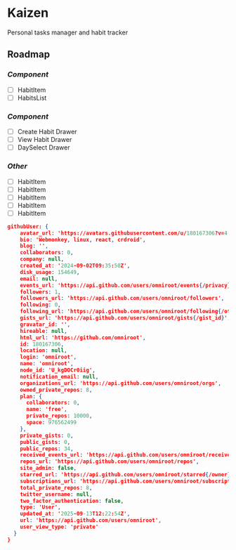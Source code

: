 # Kaizen

Personal tasks manager and habit tracker

## Roadmap

### _Component_

- [ ] HabitItem
- [ ] HabitsList

### _Component_

- [ ] Create Habit Drawer
- [ ] View Habit Drawer
- [ ] DaySelect Drawer

### _Other_

- [ ] HabitItem
- [ ] HabitItem
- [ ] HabitItem
- [ ] HabitItem
- [ ] HabitItem

```json
githubUser: {
    avatar_url: 'https://avatars.githubusercontent.com/u/180167306?v=4',
    bio: 'Webmonkey, linux, react, crdroid',
    blog: '',
    collaborators: 0,
    company: null,
    created_at: '2024-09-02T09:35:50Z',
    disk_usage: 154649,
    email: null,
    events_url: 'https://api.github.com/users/omniroot/events{/privacy}',
    followers: 1,
    followers_url: 'https://api.github.com/users/omniroot/followers',
    following: 0,
    following_url: 'https://api.github.com/users/omniroot/following{/other_user}',
    gists_url: 'https://api.github.com/users/omniroot/gists{/gist_id}',
    gravatar_id: '',
    hireable: null,
    html_url: 'https://github.com/omniroot',
    id: 180167306,
    location: null,
    login: 'omniroot',
    name: 'omniroot',
    node_id: 'U_kgDOCr0iig',
    notification_email: null,
    organizations_url: 'https://api.github.com/users/omniroot/orgs',
    owned_private_repos: 8,
    plan: {
      collaborators: 0,
      name: 'free',
      private_repos: 10000,
      space: 976562499
    },
    private_gists: 0,
    public_gists: 0,
    public_repos: 34,
    received_events_url: 'https://api.github.com/users/omniroot/received_events',
    repos_url: 'https://api.github.com/users/omniroot/repos',
    site_admin: false,
    starred_url: 'https://api.github.com/users/omniroot/starred{/owner}{/repo}',
    subscriptions_url: 'https://api.github.com/users/omniroot/subscriptions',
    total_private_repos: 8,
    twitter_username: null,
    two_factor_authentication: false,
    type: 'User',
    updated_at: '2025-09-13T12:22:54Z',
    url: 'https://api.github.com/users/omniroot',
    user_view_type: 'private'
  }
}
```

